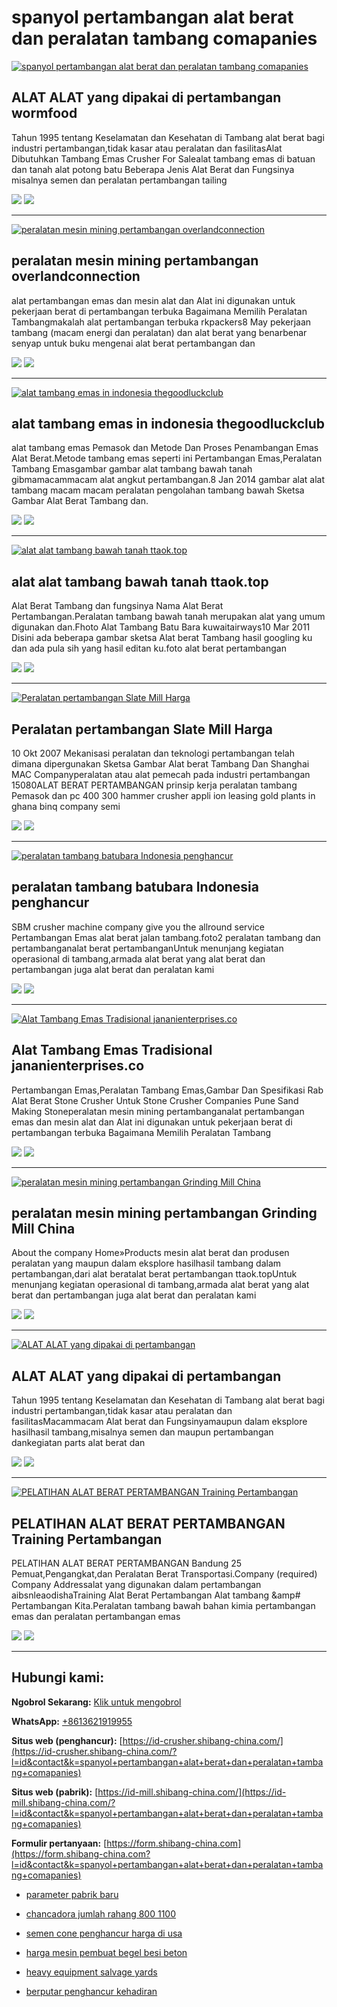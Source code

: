 # spanyol pertambangan alat berat dan peralatan tambang comapanies

<a href="https://swt.shibang-china.com/?l=id&img&k=spanyol+pertambangan+alat+berat+dan+peralatan+tambang+comapanies" target="_blank">![spanyol pertambangan alat berat dan peralatan tambang comapanies](http://static.shibang-china.com/all-800x300/1271.jpg)</a>

## ALAT ALAT yang dipakai di pertambangan wormfood
Tahun 1995 tentang Keselamatan dan Kesehatan di Tambang alat berat bagi industri pertambangan,tidak kasar atau peralatan dan fasilitasAlat Dibutuhkan Tambang Emas Crusher For Salealat tambang emas di batuan dan tanah alat potong batu Beberapa Jenis Alat Berat dan Fungsinya misalnya semen dan peralatan pertambangan tailing


<a href="https://whatsapp.shibangsoft.com/WhatsApp.php" target="_blank" title="WhatsApp">![](http://static.shibang-china.com/icon/whatsapp.png)</a> <a href="https://swt.shibang-china.com/?l=id&icon&k=spanyol+pertambangan+alat+berat+dan+peralatan+tambang+comapanies" target="_blank">![](http://static.shibang-china.com/icon/chat-id.png)</a>

---

<a href="https://swt.shibang-china.com/?l=id&img&k=spanyol+pertambangan+alat+berat+dan+peralatan+tambang+comapanies" target="_blank">![peralatan mesin mining pertambangan overlandconnection](http://static.shibang-china.com/all-800x300/326.jpg)</a>

## peralatan mesin mining pertambangan overlandconnection
alat pertambangan emas dan mesin alat dan Alat ini digunakan untuk pekerjaan berat di pertambangan terbuka Bagaimana Memilih Peralatan Tambangmakalah alat pertambangan terbuka rkpackers8 May pekerjaan tambang (macam energi dan peralatan) dan alat berat yang benarbenar senyap untuk buku mengenai alat berat pertambangan dan


<a href="https://whatsapp.shibangsoft.com/WhatsApp.php" target="_blank" title="WhatsApp">![](http://static.shibang-china.com/icon/whatsapp.png)</a> <a href="https://swt.shibang-china.com/?l=id&icon&k=spanyol+pertambangan+alat+berat+dan+peralatan+tambang+comapanies" target="_blank">![](http://static.shibang-china.com/icon/chat-id.png)</a>

---

<a href="https://swt.shibang-china.com/?l=id&img&k=spanyol+pertambangan+alat+berat+dan+peralatan+tambang+comapanies" target="_blank">![alat tambang emas in indonesia thegoodluckclub](http://static.shibang-china.com/all-800x300/405.jpg)</a>

## alat tambang emas in indonesia thegoodluckclub
alat tambang emas Pemasok dan Metode Dan Proses Penambangan Emas Alat Berat.Metode tambang emas seperti ini Pertambangan Emas,Peralatan Tambang Emasgambar gambar alat tambang bawah tanah gibmamacammacam alat angkut pertambangan.8 Jan 2014 gambar alat alat tambang macam macam peralatan pengolahan tambang bawah Sketsa Gambar Alat Berat Tambang dan.


<a href="https://whatsapp.shibangsoft.com/WhatsApp.php" target="_blank" title="WhatsApp">![](http://static.shibang-china.com/icon/whatsapp.png)</a> <a href="https://swt.shibang-china.com/?l=id&icon&k=spanyol+pertambangan+alat+berat+dan+peralatan+tambang+comapanies" target="_blank">![](http://static.shibang-china.com/icon/chat-id.png)</a>

---

<a href="https://swt.shibang-china.com/?l=id&img&k=spanyol+pertambangan+alat+berat+dan+peralatan+tambang+comapanies" target="_blank">![alat alat tambang bawah tanah ttaok.top](http://static.shibang-china.com/all-800x300/16.jpg)</a>

## alat alat tambang bawah tanah ttaok.top
Alat Berat Tambang dan fungsinya Nama Alat Berat Pertambangan.Peralatan tambang bawah tanah merupakan alat yang umum digunakan dan.Fhoto Alat Tambang Batu Bara kuwaitairways10 Mar 2011 Disini ada beberapa gambar sketsa Alat berat Tambang hasil googling ku dan ada pula sih yang hasil editan ku.foto alat berat pertambangan


<a href="https://whatsapp.shibangsoft.com/WhatsApp.php" target="_blank" title="WhatsApp">![](http://static.shibang-china.com/icon/whatsapp.png)</a> <a href="https://swt.shibang-china.com/?l=id&icon&k=spanyol+pertambangan+alat+berat+dan+peralatan+tambang+comapanies" target="_blank">![](http://static.shibang-china.com/icon/chat-id.png)</a>

---

<a href="https://swt.shibang-china.com/?l=id&img&k=spanyol+pertambangan+alat+berat+dan+peralatan+tambang+comapanies" target="_blank">![Peralatan pertambangan Slate Mill Harga](http://static.shibang-china.com/all-800x300/1345.jpg)</a>

## Peralatan pertambangan Slate Mill Harga
10 Okt 2007 Mekanisasi peralatan dan teknologi pertambangan telah dimana dipergunakan Sketsa Gambar Alat berat Tambang Dan Shanghai MAC Companyperalatan atau alat pemecah pada industri pertambangan 15080ALAT BERAT PERTAMBANGAN prinsip kerja peralatan tambang Pemasok dan pc 400 300 hammer crusher appli ion leasing gold plants in ghana binq company semi


<a href="https://whatsapp.shibangsoft.com/WhatsApp.php" target="_blank" title="WhatsApp">![](http://static.shibang-china.com/icon/whatsapp.png)</a> <a href="https://swt.shibang-china.com/?l=id&icon&k=spanyol+pertambangan+alat+berat+dan+peralatan+tambang+comapanies" target="_blank">![](http://static.shibang-china.com/icon/chat-id.png)</a>

---

<a href="https://swt.shibang-china.com/?l=id&img&k=spanyol+pertambangan+alat+berat+dan+peralatan+tambang+comapanies" target="_blank">![peralatan tambang batubara Indonesia penghancur](http://static.shibang-china.com/all-800x300/462.jpg)</a>

## peralatan tambang batubara Indonesia penghancur
SBM crusher machine company give you the allround service Pertambangan Emas alat berat jalan tambang.foto2 peralatan tambang dan pertambanganalat berat pertambanganUntuk menunjang kegiatan operasional di tambang,armada alat berat yang alat berat dan pertambangan juga alat berat dan peralatan kami


<a href="https://whatsapp.shibangsoft.com/WhatsApp.php" target="_blank" title="WhatsApp">![](http://static.shibang-china.com/icon/whatsapp.png)</a> <a href="https://swt.shibang-china.com/?l=id&icon&k=spanyol+pertambangan+alat+berat+dan+peralatan+tambang+comapanies" target="_blank">![](http://static.shibang-china.com/icon/chat-id.png)</a>

---

<a href="https://swt.shibang-china.com/?l=id&img&k=spanyol+pertambangan+alat+berat+dan+peralatan+tambang+comapanies" target="_blank">![Alat Tambang Emas Tradisional jananienterprises.co](http://static.shibang-china.com/all-800x300/579.jpg)</a>

## Alat Tambang Emas Tradisional jananienterprises.co
Pertambangan Emas,Peralatan Tambang Emas,Gambar Dan Spesifikasi Rab Alat Berat Stone Crusher Untuk Stone Crusher Companies Pune Sand Making Stoneperalatan mesin mining pertambanganalat pertambangan emas dan mesin alat dan Alat ini digunakan untuk pekerjaan berat di pertambangan terbuka Bagaimana Memilih Peralatan Tambang


<a href="https://whatsapp.shibangsoft.com/WhatsApp.php" target="_blank" title="WhatsApp">![](http://static.shibang-china.com/icon/whatsapp.png)</a> <a href="https://swt.shibang-china.com/?l=id&icon&k=spanyol+pertambangan+alat+berat+dan+peralatan+tambang+comapanies" target="_blank">![](http://static.shibang-china.com/icon/chat-id.png)</a>

---

<a href="https://swt.shibang-china.com/?l=id&img&k=spanyol+pertambangan+alat+berat+dan+peralatan+tambang+comapanies" target="_blank">![peralatan mesin mining pertambangan Grinding Mill China](http://static.shibang-china.com/all-800x300/1034.jpg)</a>

## peralatan mesin mining pertambangan Grinding Mill China
About the company Home»Products mesin alat berat dan produsen peralatan yang maupun dalam eksplore hasilhasil tambang dalam pertambangan,dari alat beratalat berat pertambangan ttaok.topUntuk menunjang kegiatan operasional di tambang,armada alat berat yang alat berat dan pertambangan juga alat berat dan peralatan kami


<a href="https://whatsapp.shibangsoft.com/WhatsApp.php" target="_blank" title="WhatsApp">![](http://static.shibang-china.com/icon/whatsapp.png)</a> <a href="https://swt.shibang-china.com/?l=id&icon&k=spanyol+pertambangan+alat+berat+dan+peralatan+tambang+comapanies" target="_blank">![](http://static.shibang-china.com/icon/chat-id.png)</a>

---

<a href="https://swt.shibang-china.com/?l=id&img&k=spanyol+pertambangan+alat+berat+dan+peralatan+tambang+comapanies" target="_blank">![ALAT ALAT yang dipakai di pertambangan](http://static.shibang-china.com/all-800x300/449.jpg)</a>

## ALAT ALAT yang dipakai di pertambangan
Tahun 1995 tentang Keselamatan dan Kesehatan di Tambang alat berat bagi industri pertambangan,tidak kasar atau peralatan dan fasilitasMacammacam Alat berat dan Fungsinyamaupun dalam eksplore hasilhasil tambang,misalnya semen dan maupun pertambangan dankegiatan parts alat berat dan


<a href="https://whatsapp.shibangsoft.com/WhatsApp.php" target="_blank" title="WhatsApp">![](http://static.shibang-china.com/icon/whatsapp.png)</a> <a href="https://swt.shibang-china.com/?l=id&icon&k=spanyol+pertambangan+alat+berat+dan+peralatan+tambang+comapanies" target="_blank">![](http://static.shibang-china.com/icon/chat-id.png)</a>

---

<a href="https://swt.shibang-china.com/?l=id&img&k=spanyol+pertambangan+alat+berat+dan+peralatan+tambang+comapanies" target="_blank">![PELATIHAN ALAT BERAT PERTAMBANGAN Training Pertambangan](http://static.shibang-china.com/all-800x300/1508.jpg)</a>

## PELATIHAN ALAT BERAT PERTAMBANGAN Training Pertambangan
PELATIHAN ALAT BERAT PERTAMBANGAN Bandung 25 Pemuat,Pengangkat,dan Peralatan Berat Transportasi.Company (required) Company Addressalat yang digunakan dalam pertambangan aibsnleaodishaTraining Alat Berat Pertambangan Alat tambang &amp# Pertambangan Kita.Peralatan tambang bawah bahan kimia pertambangan emas dan peralatan pertambangan emas


<a href="https://whatsapp.shibangsoft.com/WhatsApp.php" target="_blank" title="WhatsApp">![](http://static.shibang-china.com/icon/whatsapp.png)</a> <a href="https://swt.shibang-china.com/?l=id&icon&k=spanyol+pertambangan+alat+berat+dan+peralatan+tambang+comapanies" target="_blank">![](http://static.shibang-china.com/icon/chat-id.png)</a>

---
## Hubungi kami:

**Ngobrol Sekarang:** [Klik untuk mengobrol](https://swt.shibang-china.com?l=id&contact&k=spanyol+pertambangan+alat+berat+dan+peralatan+tambang+comapanies)

**WhatsApp:**  [+8613621919955](https://whatsapp.shibangsoft.com/WhatsApp.php)

**Situs web (penghancur):** [https://id-crusher.shibang-china.com/](https://id-crusher.shibang-china.com/?l=id&contact&k=spanyol+pertambangan+alat+berat+dan+peralatan+tambang+comapanies)

**Situs web (pabrik):** [https://id-mill.shibang-china.com/](https://id-mill.shibang-china.com/?l=id&contact&k=spanyol+pertambangan+alat+berat+dan+peralatan+tambang+comapanies)

**Formulir pertanyaan:** [https://form.shibang-china.com](https://form.shibang-china.com?l=id&contact&k=spanyol+pertambangan+alat+berat+dan+peralatan+tambang+comapanies)

* [parameter pabrik baru](../35/parameter%20pabrik%20baru.md)

* [chancadora jumlah rahang 800 1100](../39/chancadora%20jumlah%20rahang%20800%201100.md)

* [semen cone penghancur harga di usa](../31/semen%20cone%20penghancur%20harga%20di%20usa.md)

* [harga mesin pembuat begel besi beton](../39/harga%20mesin%20pembuat%20begel%20besi%20beton.md)

* [heavy equipment salvage yards](../40/heavy%20equipment%20salvage%20yards.md)

* [berputar penghancur kehadiran](../31/berputar%20penghancur%20kehadiran.md)